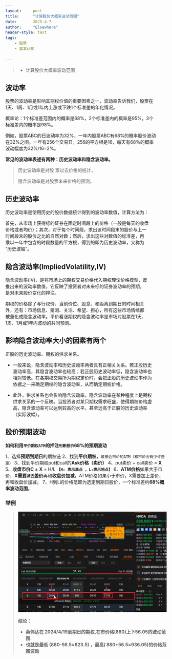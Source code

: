 ```yaml
---
layout: 	post
title: 		"计算股价大概率波动范围"
date:       2025-4-7
author: 	"Elsewhere"
header-style: text
tags:
    - 股票 
    - 基本认知
    
---
```


> - 计算股价大概率波动范围



## 波动率

股票的波动率是影响其期权价值的重要因素之一，波动率告诉我们，股票在  
1天、1周、1月或1年内上涨或下跌1个标准差的年化情况。

概率论：1个标准差范围内的概率是68%，2个标准差内的概率是95%，3个  
标准差内的概率是98%。

例如，股票ABC的日波动率为32%，一年内股票ABC有68%的概率股价波动  
在32%之间。一年有256个交易日，256的平方根是16，每天有68%的概率  
波动幅度为32%/16=2%。

**常见的波动率表述有两种：历史波动率和隐含波动率。**

> 历史波动率是对股  票过去价格的统计，
>
> 隐含波动率是对股票未来价格的预测。





## 历史波动率

历史波动率是使用历史的股价数据统计得到的波动率数值，计算方法为：

首先，从市场上获得标的证券在固定时间段上的价格（一般是每天的收盘  
价格或者均价）；其次，对于每个时间段，求出该时间段末的股价与上一  
时间段末的股价之比的自然对数；然后，求出这些对数值的标准差，再  
乘以一年中包含的时段数量的平方根，得到的即为历史波动率，又称为  
“历史波幅”。

## 隐含波动率(ImpliedVolatility,IV)

隐含波动率(IV)，是将市场上的期权交易价格代入期权理论价格模型，反  
推出来的波动率数值，它反映了投资者对未来标的证券波动率的预期，  
是对未来股价变化的押注。

期权的价格除了与行权价、当前价位、股息、和距离到期日的时间相关  
外，还有：市场信息、猜测、关注、希望、担心，所有这些市场情绪都  
被量化成隐含波动率。平价看涨期权的隐含波动率是市场对股票在1天、  
1周、1月或1年内波动的共同预测。



## 影响隐含波动率大小的因素有两个

正股的历史波动率、期权的供求关系。

- 一般来说，隐含波动率和历史波动率两者具有正相关关系。若正股历史  
  波动率高，其隐含波动率也较高；若正股历史波动率低，隐含波动率也  
  相对较低。在各期权交易所为期权定价时，会把正股的历史波动率作为  
  依据之一来确定期权的隐含波动率，从而确定期权价格。

- 此外，供求关系也会影响隐含波动率，隐含波动率在某种程度上是期权  
  供求关系的一个反映。当投资者对某只期权需求旺盛，使得期权价格虚  
  高，隐含波动率可以达到较高的水平，甚至远高于正股的历史波动率  
  （实际波幅）。



## 股价预期波动

**如何利用`平价期权ATM`的押注`判断股价`68%的预期波动**

1、选择**预期到期日**的期权链
2、找到**平价期权**，`最接近市价的ATM（和市价会有少许差距）`
3、找到平价期权put和call的**Ask价格（卖价）**
4、put卖价 + call卖价 = **X**
5、**收盘市价C** ± **X** = H/L **`【H: 表示高点 ，L:表示地点】`**
6、**ATM价格**如果大于市价，**X需要`减去`差价**再和**收盘价加减**，ATM价格如果小于市价，X需要加上差价，再和收盘价加减。
7、H到L的价格范即为选定到期日股价，一个标准差约**68%概率波动范围**。

### 举例

> ![img](/img/2025/04/07-189/1.jpg)
>
> **结论：**
>
> - **英伟达在 2024/4/19到期日的期权,在市价格(880)上下56.05的波动范围.**
> - **也就是最低    (880-56.5=823.5) ，最高( 880+56.5=936.05)的价格范围波动**

